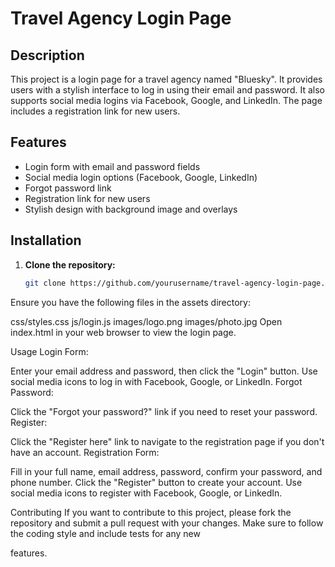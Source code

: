 # Travel Agency Login Page

## Description

This project is a login page for a travel agency named "Bluesky". It provides users with a stylish interface to log in using their email and password. It also supports social media logins via Facebook, Google, and LinkedIn. The page includes a registration link for new users.

## Features

- Login form with email and password fields
- Social media login options (Facebook, Google, LinkedIn)
- Forgot password link
- Registration link for new users
- Stylish design with background image and overlays

## Installation

1. **Clone the repository:**

   ```bash
   git clone https://github.com/yourusername/travel-agency-login-page.git
Ensure you have the following files in the assets directory:

css/styles.css
js/login.js
images/logo.png
images/photo.jpg
Open index.html in your web browser to view the login page.

Usage
Login Form:

Enter your email address and password, then click the "Login" button.
Use social media icons to log in with Facebook, Google, or LinkedIn.
Forgot Password:

Click the "Forgot your password?" link if you need to reset your password.
Register:

Click the "Register here" link to navigate to the registration page if you don't have an account.
Registration Form:

Fill in your full name, email address, password, confirm your password, and phone number.
Click the "Register" button to create your account.
Use social media icons to register with Facebook, Google, or LinkedIn.

Contributing
If you want to contribute to this project, please fork the repository and submit a pull request with your changes. Make sure to follow the coding style and include tests for any new 















features.

